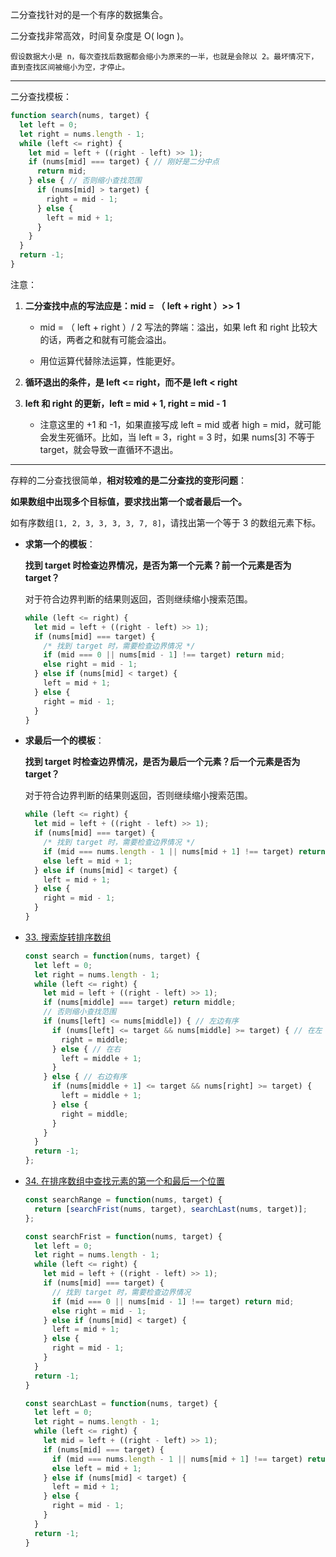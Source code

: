二分查找针对的是一个有序的数据集合。

二分查找非常高效，时间复杂度是 O( logn )。

`假设数据大小是 n，每次查找后数据都会缩小为原来的一半，也就是会除以 2。最坏情况下，直到查找区间被缩小为空，才停止。`

-------------------------------------------------------------------------------------

二分查找模板：

~~~js
function search(nums, target) {
  let left = 0;
  let right = nums.length - 1;
  while (left <= right) {
    let mid = left + ((right - left) >> 1);
    if (nums[mid] === target) { // 刚好是二分中点
      return mid; 
    } else { // 否则缩小查找范围
      if (nums[mid] > target) {
        right = mid - 1;
      } else {
        left = mid + 1;
      }
    }
  }
  return -1;
}
~~~



注意：

1. **二分查找中点的写法应是：mid = （ left + right ）>> 1**

   + mid = （ left + right ）/ 2 写法的弊端：溢出，如果 left 和 right 比较大的话，两者之和就有可能会溢出。

   + 用位运算代替除法运算，性能更好。

     

2. **循环退出的条件，是 left <= right，而不是 left < right**
3. **left 和 right 的更新，left = mid + 1, right = mid - 1**
   + 注意这里的 +1 和 -1，如果直接写成 left = mid 或者 high = mid，就可能会发生死循环。比如，当 left = 3，right = 3 时，如果 nums[3] 不等于 target，就会导致一直循环不退出。

-------------------------------------------------------------------------------



存粹的二分查找很简单，**相对较难的是二分查找的变形问题**：

**如果数组中出现多个目标值，要求找出第一个或者最后一个。**

如有序数组`[1, 2, 3, 3, 3, 3, 7, 8]`，请找出第一个等于 3 的数组元素下标。



+ **求第一个的模板**：

  **找到 target 时检查边界情况，是否为第一个元素？前一个元素是否为 target？**

  对于符合边界判断的结果则返回，否则继续缩小搜索范围。

  ~~~js
  while (left <= right) {
    let mid = left + ((right - left) >> 1);
    if (nums[mid] === target) {
      /* 找到 target 时，需要检查边界情况 */
      if (mid === 0 || nums[mid - 1] !== target) return mid;
      else right = mid - 1;
    } else if (nums[mid] < target) {
      left = mid + 1;
    } else {
      right = mid - 1;
    }
  }
  ~~~

  

  

+ **求最后一个的模板**：

  **找到 target 时检查边界情况，是否为最后一个元素？后一个元素是否为 target？**

  对于符合边界判断的结果则返回，否则继续缩小搜索范围。

  ~~~js
  while (left <= right) {
    let mid = left + ((right - left) >> 1);
    if (nums[mid] === target) {
      /* 找到 target 时，需要检查边界情况 */
      if (mid === nums.length - 1 || nums[mid + 1] !== target) return mid;
      else left = mid + 1;
    } else if (nums[mid] < target) {
      left = mid + 1;
    } else {
      right = mid - 1;
    }
  }
  ~~~

  

  

  

+ [33. 搜索旋转排序数组](https://leetcode-cn.com/problems/search-in-rotated-sorted-array/)

  ~~~js
  const search = function(nums, target) {
    let left = 0;
    let right = nums.length - 1;
    while (left <= right) {
      let mid = left + ((right - left) >> 1);
      if (nums[middle] === target) return middle;
      // 否则缩小查找范围
      if (nums[left] <= nums[middle]) { // 左边有序
        if (nums[left] <= target && nums[middle] >= target) { // 在左
          right = middle;
        } else { // 在右
          left = middle + 1;
        }
      } else { // 右边有序
        if (nums[middle + 1] <= target && nums[right] >= target) {
          left = middle + 1;
        } else {
          right = middle;
        }
      }
    }
    return -1;
  };
  ~~~

  

+ [34. 在排序数组中查找元素的第一个和最后一个位置](https://leetcode-cn.com/problems/find-first-and-last-position-of-element-in-sorted-array/)

  ~~~js
  const searchRange = function(nums, target) {
    return [searchFrist(nums, target), searchLast(nums, target)];
  };
  
  const searchFrist = function(nums, target) {
    let left = 0;
    let right = nums.length - 1;
    while (left <= right) {
      let mid = left + ((right - left) >> 1);
      if (nums[mid] === target) {
        // 找到 target 时，需要检查边界情况
        if (mid === 0 || nums[mid - 1] !== target) return mid;
        else right = mid - 1;
      } else if (nums[mid] < target) {
        left = mid + 1;
      } else {
        right = mid - 1;
      }
    }
    return -1;
  }
  
  const searchLast = function(nums, target) {
    let left = 0;
    let right = nums.length - 1;
    while (left <= right) {
      let mid = left + ((right - left) >> 1);
      if (nums[mid] === target) {
        if (mid === nums.length - 1 || nums[mid + 1] !== target) return mid;
        else left = mid + 1;
      } else if (nums[mid] < target) {
        left = mid + 1;
      } else {
        right = mid - 1;
      }
    }
    return -1;
  }
  ~~~

  